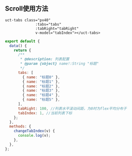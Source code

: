 <!--
 * @Version: 1.0.0
 * @Author: 祸灵
 * @LastEditors: 祸灵
 * @Date: 2021-04-13 16:08:09
 * @LastEditTime: 2021-04-16 11:38:43
 * @Description: 
-->
##  Scroll使用方法
``` vue
uct-tabs class="px40"
              :tabs="tabs"
              :tabRight="tabRight"
              v-model="tabIndex"></uct-tabs>
```

```js
export default {
  data() {
    return {
      /**
       * @description: 列表配置
       * @param {object} name!:String "标题"
       */
      tabs: [
        { name: "标题0" },
        { name: "标题1" },
        { name: "标题2" },
        { name: "标题3" },
        { name: "标题4" },
        { name: "标题5" },
      ],
      tabRight: 100, //列表水平滚动间距，为0时为flex平均分布于
      tabIndex: 1, //当前列表下标
    };
  },
  methods: {
    changeTabIndex(v) {
      console.log(v);
    },
  },
};

```